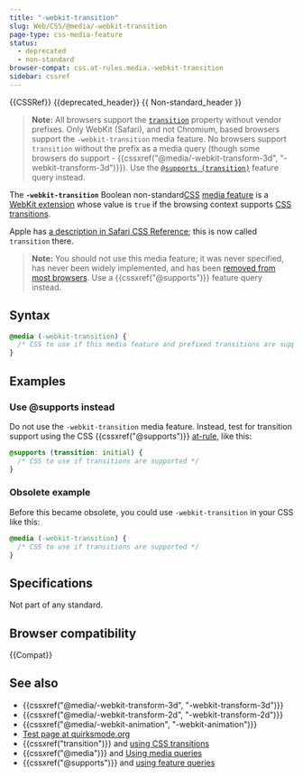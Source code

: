 ```yaml
---
title: "-webkit-transition"
slug: Web/CSS/@media/-webkit-transition
page-type: css-media-feature
status:
  - deprecated
  - non-standard
browser-compat: css.at-rules.media.-webkit-transition
sidebar: cssref
---
```


{{CSSRef}} {{deprecated_header}} {{ Non-standard_header }}

> **Note:** All browsers support the [`transition`](/en-US/docs/Web/CSS/animation#browser_compatibility) property without vendor prefixes. Only WebKit (Safari), and not Chromium, based browsers support the `-webkit-transition` media feature. No browsers support `transition` without the prefix as a media query (though some browsers do support - {{cssxref("@media/-webkit-transform-3d", "-webkit-transform-3d")}}). Use the [`@supports (transition)`](/en-US/docs/Web/CSS/@supports) feature query instead.

The **`-webkit-transition`** Boolean non-standard[CSS](/en-US/docs/Web/CSS) [media feature](/en-US/docs/Web/CSS/@media#media_features) is a [WebKit extension](/en-US/docs/Web/CSS/WebKit_Extensions) whose value is `true` if the browsing context supports [CSS transitions](/en-US/docs/Web/CSS/CSS_transitions).

Apple has [a description in Safari CSS Reference](https://developer.apple.com/library/archive/documentation/AppleApplications/Reference/SafariCSSRef/Articles/OtherStandardCSS3Features.html#//apple_ref/doc/uid/TP40007601-SW3); this is now called `transition` there.

> **Note:** You should not use this media feature; it was never specified, has never been widely implemented, and has been [removed from most browsers](#browser_compatibility). Use a {{cssxref("@supports")}} feature query instead.

## Syntax

```css
@media (-webkit-transition) {
  /* CSS to use if this media feature and prefixed transitions are supported */
}
```

## Examples

### Use @supports instead

Do not use the `-webkit-transition` media feature. Instead, test for transition support using the CSS {{cssxref("@supports")}} [at-rule](/en-US/docs/Web/CSS/At-rule), like this:

```css
@supports (transition: initial) {
  /* CSS to use if transitions are supported */
}
```

### Obsolete example

Before this became obsolete, you could use `-webkit-transition` in your CSS like this:

```css
@media (-webkit-transition) {
  /* CSS to use if transitions are supported */
}
```

## Specifications

Not part of any standard.

## Browser compatibility

{{Compat}}

## See also

- {{cssxref("@media/-webkit-transform-3d", "-webkit-transform-3d")}}
- {{cssxref("@media/-webkit-transform-2d", "-webkit-transform-2d")}}
- {{cssxref("@media/-webkit-animation", "-webkit-animation")}}
- [Test page at quirksmode.org](https://www.quirksmode.org/css/tests/mediaqueries/animation.html)
- {{cssxref("transition")}} and [using CSS transitions](/en-US/docs/Web/CSS/CSS_transitions/Using_CSS_transitions)
- {{cssxref("@media")}} and [Using media queries](/en-US/docs/Web/CSS/CSS_media_queries/Using_media_queries)
- {{cssxref("@supports")}} and [using feature queries](/en-US/docs/Web/CSS/CSS_conditional_rules/Using_feature_queries)
